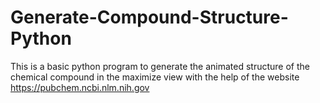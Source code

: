 # Generate-Compound-Structure-Python
This is a basic python program to generate the animated structure of the chemical compound in the maximize view with the help of the website https://pubchem.ncbi.nlm.nih.gov
